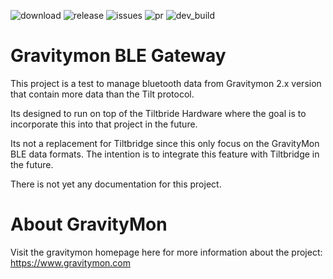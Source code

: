 
![download](https://img.shields.io/github/downloads/mp-se/gravitymon-blegw/total) 
![release](https://img.shields.io/github/release/mp-se/gravitymon-blegw?label=latest%20release)
![issues](https://img.shields.io/github/issues/mp-se/gravitymon-blegw)
![pr](https://img.shields.io/github/issues-pr/mp-se/gravitymon-blegw)
![dev_build](https://img.shields.io/github/actions/workflow/status/mp-se/gravitymon-blegw/pio-build.yaml?branch=dev)

# Gravitymon BLE Gateway

This project is a test to manage bluetooth data from Gravitymon 2.x version that contain more data than the Tilt protocol.

Its designed to run on top of the Tiltbride Hardware where the goal is to incorporate this into that project in the future.

Its not a replacement for Tiltbridge since this only focus on the GravityMon BLE data formats. The intention is to integrate this
feature with Tiltbridge in the future. 

There is not yet any documentation for this project.

# About GravityMon

Visit the gravitymon homepage here for more information about the project: https://www.gravitymon.com
 